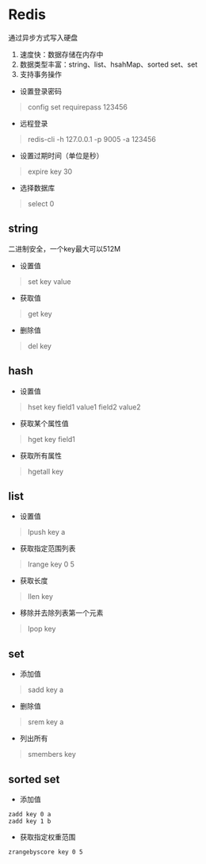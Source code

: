 # Redis
通过异步方式写入硬盘

1. 速度快：数据存储在内存中
2. 数据类型丰富：string、list、hsahMap、sorted set、set
3. 支持事务操作

- 设置登录密码
> config set requirepass 123456

- 远程登录
> redis-cli -h 127.0.0.1 -p 9005 -a 123456

- 设置过期时间（单位是秒）
> expire key 30

- 选择数据库

> select 0

## string
二进制安全，一个key最大可以512M

- 设置值
> set key value

- 获取值
> get key

- 删除值
> del key

## hash

- 设置值
> hset key field1 value1 field2 value2

- 获取某个属性值
> hget key field1

- 获取所有属性
> hgetall key

## list

- 设置值
> lpush key a

- 获取指定范围列表
> lrange key 0 5

- 获取长度
> llen key

- 移除并去除列表第一个元素
> lpop key

## set
- 添加值
> sadd key a

- 删除值
> srem key a

- 列出所有
> smembers key

## sorted set
- 添加值
```
zadd key 0 a
zadd key 1 b
```
- 获取指定权重范围
```
zrangebyscore key 0 5
```

